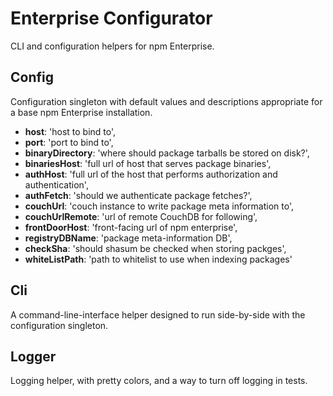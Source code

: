 # Enterprise Configurator

CLI and configuration helpers for npm Enterprise.

## Config

Configuration singleton with default values and descriptions appropriate for a
base npm Enterprise installation.

* **host**: 'host to bind to',
* **port**: 'port to bind to',
* **binaryDirectory**: 'where should package tarballs be stored on disk?',
* **binariesHost**: 'full url of host that serves package binaries',
* **authHost**: 'full url of the host that performs authorization and authentication',
* **authFetch**: 'should we authenticate package fetches?',
* **couchUrl**: 'couch instance to write package meta information to',
* **couchUrlRemote**: 'url of remote CouchDB for following',
* **frontDoorHost**: 'front-facing url of npm enterprise',
* **registryDBName**: 'package meta-information DB',
* **checkSha**: 'should shasum be checked when storing packges',
* **whiteListPath**: 'path to whitelist to use when indexing packages'

## Cli

A command-line-interface helper designed to run side-by-side with the configuration
singleton.

## Logger

Logging helper, with pretty colors, and a way to turn off logging in tests.
